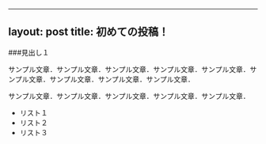 ----------
layout: post
title: 初めての投稿！
----------

###見出し１

サンプル文章．サンプル文章．サンプル文章．サンプル文章．サンプル文章．サンプル文章．サンプル文章．サンプル文章．サンプル文章．

サンプル文章．サンプル文章．サンプル文章．サンプル文章．サンプル文章．

- リスト１
- リスト２
- リスト３
